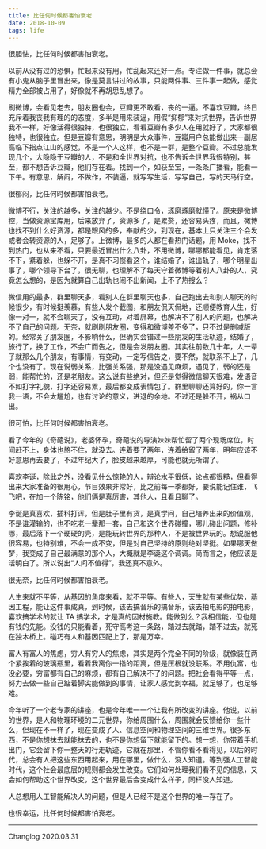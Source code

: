 ```yaml
---
title: 比任何时候都害怕衰老
date: 2018-10-09
tags: life
---
```


很胆怯，比任何时候都害怕衰老。

以前从没有过的恐惧，忙起来没有用，忙乱起来还好一点。专注做一件事，就总会有小鬼从脑子里冒出来，像是莫言讲过的故事，只能两件事、三件事一起做，感觉精力全部被占用了，好像就不再胡思乱想了。

刷微博，会看见老去，朋友圈也会，豆瓣更不敢看，丧的一逼。不喜欢豆瓣，终日充斥着我丧我有理的的态度，多半是用来装逼，用假“抑郁”来对抗世界，告诉世界我不一样，好像活得很独特，也很独立，看看豆瓣有多少人在用就好了，大家都很独特，也很独立。但是豆瓣有意思，明明是大众事件，豆瓣用户总能做出来一副居高临下指点江山的感觉，不是一个人这样，也不是一群，是整个豆瓣。不过总能发现几个，大隐隐于豆瓣的人，不是和全世界对抗，也不告诉全世界我很特别，甚至，都不想告诉豆瓣，他们存在着。找到一个，如获至宝，一条条广播看，能看一下午。有意思，解闷，不做作，不装逼，就写写生活，写写自己，写的天马行空。

很郁闷，比任何时候都害怕衰老。

微博不行，关注的越多，关注的越少。不是绕口令，琢磨琢磨就懂了。原来是微博控，当做资源宝库用，后来放弃了，资源多了，是累赘，还容易头疼，而且，微博也找不到什么好资源，都是跟风的多，奉献的少，到现在，基本上只关注三个会发或者会转资源的人，足够了。上微博，最多的人都在看热门话题，用 Moke，找不到热门，也从来不看，只要最近冒出什么八卦，不用微博，哪哪都能看见，肯定落不下，紧着躲，也躲不开，是真不习惯看这个，谁结婚了，谁出轨了，哪个明星出事了，哪个领导下台了，很无聊，也理解不了每天守着微博等着别人八卦的人，究竟怎么想的，是因为就算自己出轨也闹不出新闻，上不了热搜么？

微信用的最多，群里聊天多，看别人在群里聊天也多，自己跑出去和别人聊天的时候很少，有时候挺羡慕，有些人发个截图，和朋友侃天侃地，还顺便教育人生，好像一对一，就不会聊天了，没有互动，对着屏幕，也解决不了别人的问题，也解决不了自己的问题。无奈，就刷刷朋友圈，变得和微博差不多了，只不过是删减版的。经常关了朋友圈，不影响什么，但确实会错过一些朋友的生活轨迹，结婚了，旅行了，换了工作，不会广而告之，但是会发朋友圈。其实往前数几十年，人一辈子就那么几个朋友，有事情，有变动，一定写信告之，要不然，就联系不上了，几个也没有了。现在说弱关系，比强关系强，那是没遇见麻烦，遇见了，弱的还是弱，能帮忙的，还是老朋友。这么说有些绝对，但还是觉得微信聊天很难，发语音不如打字礼貌，打字还容易累，最后都变成表情包了。群里聊聊还算好的，你一言我一语，不会太尴尬，也有讨论的意义，进退的余地。不过还是躲不开，祸从口出。

很可怕，比任何时候都害怕衰老。

看了今年的《奇葩说》，老婆怀孕，奇葩说的导演妹妹帮忙留了两个现场席位，时间赶不上，身体也熬不住，就没去。连着要了两年，连着给留了两年，明年应该不好意思再去要了，不过年纪大了，脸皮越来越厚，可能也就无所谓了。

喜欢李诞，除此之外，没看见什么惊艳的人，辩论水平很低，论点都很糙，但看得出来大家准备的很用心，节目效果非常好，比之前每一季都好，要说能记住谁，飞飞吧，在加一个陈铭，他们俩是真厉害，其他人，且看且聊了。

李诞是真喜欢，插科打诨，但是肚子里有货，是真学问，自己培养出来的价值观，不是谁灌输的，也不吃老一辈那一套，自己和这个世界碰撞，哪儿碰出问题，修补哪，最后落下一个硬硬的壳，是能玩转世界的那种人，不是被世界玩的。想说服他很容易，也特别难，不会一成不变，但是对自己坚持的原则绝对坚挺。如果哪天做梦，我变成了自己最满意的那个人，大概就是李诞这个调调。简而言之，他应该是活明白了。所以说出“人间不值得”，我还真不意外。

很无奈，比任何时候都害怕衰老。

人生来就不平等，从基因的角度来看，就不平等。有些人，天生就有某些优势，基因工程，能让这件事成真，到时候，该去搞音乐的搞音乐，该去拍电影的拍电影，喜欢搞学术的就让 TA 搞学术，才是真的因材施教。能做到么？我相信能，但也是有钱的先能。没钱的只能看着，死守高考这一条路，踏过去就踏，踏不过去，就死在独木桥上。碰巧有人和基因匹配上了，那是万幸。

富人有富人的焦虑，穷人有穷人的焦虑，其实是两个完全不同的阶级，就像装在两个紧挨着的玻璃瓶里，看着我离你一指的距离，但是压根就没联系。不用仇富，也没必要，穷富都有自己的麻烦，都有自己解决不了的问题。把社会看得平等一点，努力去做一些自己踮着脚尖能做到的事情，让家人感觉到幸福，就足够了，也足够难。

今年听了一个老专家的讲座，也是今年唯一一个让我有所改变的讲座。他说，以前的世界，是人和物理环境的二元世界，你给周围什么，周围就会反馈给你一些什么，但现在不一样了，现在变成了人、信息空间和物理空间的三维世界。很多东西，不是你想抹去就能抹去的，也不是你想留下就能留下的。想一想，你带着手机出门，它会留下你一整天的行走轨迹，它就在那里，不管你看不看得见，以后的时代，总会有人把这些东西用起来，用在哪里，做什么，没人知道。等到强人工智能时代，这个社会最底层的规则都会发生改变。它们如何处理我们看不见的信息，又会如何帮助这个世界改变，这个世界最后会变成什么样子，同样没人知道。

人总想用人工智能解决人的问题，但是人已经不是这个世界的唯一存在了。

也很幸运，比任何时候都害怕衰老。

---

Changlog 2020.03.31
